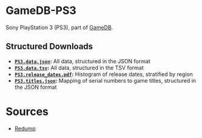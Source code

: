 # GameDB-PS3
Sony PlayStation 3 (PS3), part of [GameDB](https://github.com/niemasd/GameDB).

## Structured Downloads
* **[`PS3.data.json`](https://github.com/niemasd/GameDB-PS3/releases/latest/download/PS3.data.json):** All data, structured in the JSON format
* **[`PS3.data.tsv`](https://github.com/niemasd/GameDB-PS3/releases/latest/download/PS3.data.tsv):** All data, structured in the TSV format
* **[`PS3.release_dates.pdf`](https://github.com/niemasd/GameDB-PS3/releases/latest/download/PS3.release_dates.pdf):** Histogram of release dates, stratified by region
* **[`PS3.titles.json`](https://github.com/niemasd/GameDB-PS3/releases/latest/download/PS3.titles.json):** Mapping of serial numbers to game titles, structured in the JSON format

# Sources
* [Redump](http://redump.org/)
